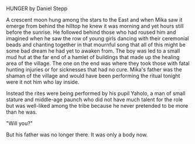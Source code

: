 HUNGER by Daniel Stepp


A crescent moon hung among the stars to the East and when Mika saw it emerge from 
behind the hilltop he knew it was morning and yet hours still before the sunrise. He 
followed behind those who had roused him and imagined when he saw the row of young 
girls dancing with their ceremonial beads and chanting together in that mournful song 
that all of this might be some bad dream he had yet to awaken from. The boy was 
led to a small mud hut at the far end of a hamlet of buildings that made up the healing 
area of the village. The one on the end was where they took those with fatal hunting 
injuries or for sicknesses that had no cure. Mika's father was the shaman of the 
village and would have been performing the ritual tonight were it not him who lay 
inside. 


Instead the rites were being performed by his pupil Yaholo, a man of small stature and 
middle-age paunch who did not have much talent for the role but was well-liked 
among the tribe because he never pretended to be more than he was.

"Will you?"

But his father was no longer there. It was only a body now.

